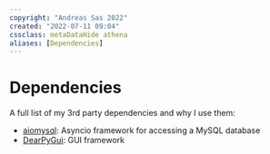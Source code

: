 ```yaml
---
copyright: "Andreas Sas 2022"
created: "2022-07-11 09:04"
cssclass: metaDataHide athena
aliases: [Dependencies]
---
```


# Dependencies
A full list of my  3rd party dependencies and why I use them:

- [aiomysql](https://pypi.org/project/aiomysql/): Asyncio framework for accessing a MySQL database
- [DearPyGui](https://pypi.org/project/dearpygui/): GUI framework
